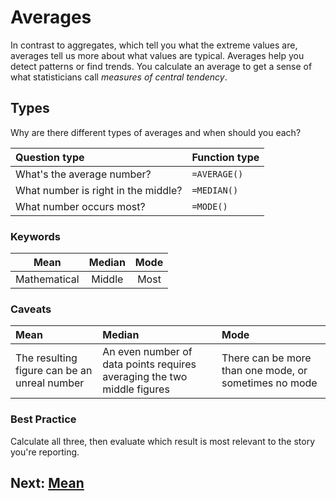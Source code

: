 # Averages

In contrast to aggregates, which tell you what the extreme values are, averages tell us more about what values are typical. Averages help you detect patterns or find trends. You calculate an average to get a sense of what statisticians call _measures of central tendency_.

## Types
Why are there different types of averages and when should you each?

|Question type|Function type|
|:--|:--|
|What's the average number?|`=AVERAGE()`|
|What number is right in the middle?|`=MEDIAN()`|
|What number occurs most?|`=MODE()`|

### Keywords
| Mean | Median | Mode |
|:--:|:--:|:--:|
| Mathematical | Middle | Most |

### Caveats
|Mean|Median|Mode|
|:--|:--|:--|
|The resulting figure can be an unreal number|An even number of data points requires averaging the two middle figures|There can be more than one mode, or sometimes no mode|

### Best Practice
Calculate all three, then evaluate which result is most relevant to the story you're reporting.

## Next: [Mean](01-mean.md)
